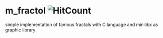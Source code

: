 # m_fractol ![HitCount](http://hits.dwyl.com/mostafaMamoni/m_fractol.svg)
simple implementation of famous fractals with C language and minilibx as graphic library
